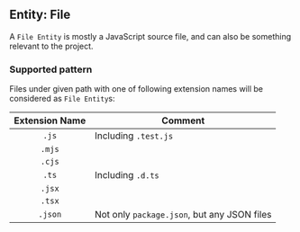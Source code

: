 ## Entity: File

A `File Entity` is mostly a JavaScript source file, and can also
be something relevant to the project.

### Supported pattern

Files under given path with one of following extension names will
be considered as `File Entity`s:

| Extension Name | Comment                                     |
|:--------------:|---------------------------------------------|
|     `.js`      | Including `.test.js`                        |
|     `.mjs`     |                                             |
|     `.cjs`     |                                             |
|     `.ts`      | Including `.d.ts`                           |
|     `.jsx`     |                                             |
|     `.tsx`     |                                             |
|    `.json`     | Not only `package.json`, but any JSON files |

